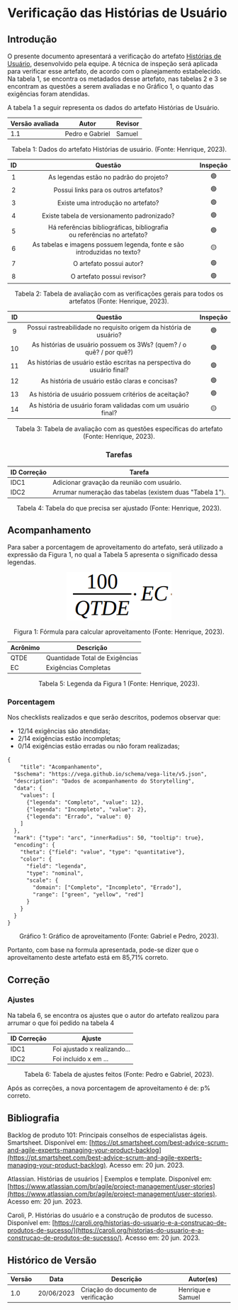 # Verificação das Histórias de Usuário

## Introdução

O presente documento apresentará a verificação do artefato [Histórias de Usuário](../../modelagem/modelo-agil/historiasDeUsuario.md), desenvolvido pela equipe. A técnica de inspeção será aplicada para verificar esse artefato, de acordo com o planejamento estabelecido. Na tabela 1, se encontra os metadados desse artefato, nas tabelas 2 e 3 se encontram as questões a serem avaliadas e no Gráfico 1, o quanto das exigências foram atendidas.

A tabela 1 a seguir representa os dados do artefato Histórias de Usuário.

<center>

| Versão avaliada | Autor           | Revisor |
| ---------------- | --------------- | ------- |
| 1.1              | Pedro e Gabriel | Samuel  |

</center>

<div style="text-align: center">
<p> Tabela 1: Dados do artefato Histórias de usuário. (Fonte: Henrique, 2023). </p>
</div>

| ID |                                   Questão                                   | Inspeção |
| :-: | :---------------------------------------------------------------------------: | :--------: |
| 1 |                   As legendas estão no padrão do projeto?                   |     🟢     |
| 2 |                    Possui links para os outros artefatos?                    |     🟢     |
| 3 |                     Existe uma introdução no artefato?                     |     🟢     |
| 4 |                  Existe tabela de versionamento padronizado?                  |     🟢     |
| 5 | Há referências bibliográficas, bibliografia ou referências no artefato? |     🟢     |
| 6 |   As tabelas e imagens possuem legenda, fonte e são introduzidas no texto?   |     🟡     |
| 7 |                           O artefato possui autor?                           |     🟢     |
| 8 |                          O artefato possui revisor?                          |     🟢     |

<div style="text-align: center">
<p> Tabela 2: Tabela de avaliação com as verificações gerais para todos os artefatos (Fonte: Henrique, 2023). </p>
</div>

| ID |                                   Questão                                   | Inspeção |
| :-: | :--------------------------------------------------------------------------: | :--------: |
| 9 |     Possui rastreabilidade no requisito origem da história de usuário?     |     🟢     |
| 10 |   As histórias de usuário possuem os 3Ws? (quem? / o quê? / por quê?)   |     🟢     |
| 11 | As histórias de usuário estão escritas na perspectiva do usuário final? |     🟢     |
| 12 |              As história de usuário estão claras e concisas?              |     🟢     |
| 13 |         As história de usuário possuem critérios de aceitação?         |     🟢     |
| 14 |       As história de usuário foram validadas com um usuário final?       |     🟡     |

<div style="text-align: center">
<p> Tabela 3: Tabela de avaliação com as questões específicas do artefato (Fonte: Henrique, 2023). </p>
</div>

<center>

### Tarefas

| ID Correção | Tarefa                                                     |
| ------------- | ---------------------------------------------------------- |
| IDC1          | Adicionar gravação da reunião com usuário.             |
| IDC2          | Arrumar numeração das tabelas (existem duas "Tabela 1"). |

<div style="text-align: center">
<p> Tabela 4: Tabela do que precisa ser ajustado (Fonte: Henrique, 2023). </p>
</div>

</center>

## Acompanhamento

Para saber a porcentagem de aproveitamento do artefato, será utilizado a expressão da Figura 1, no qual a Tabela 5 apresenta o significado dessa legendas.

<div style="text-align: center">
<img src="../../../images/formulaCalculoAproveitamento.png"  alt="legenda da fórmula da figura 1"/>

<p> Figura 1: Fórmula para calcular aproveitamento (Fonte: Henrique, 2023). </p>
</div>

<center>

| Acrônimo | Descrição                     |
| --------- | ------------------------------- |
| QTDE      | Quantidade Total de Exigências |
| EC        | Exigências Completas           |

<div style="text-align: center">
<p> Tabela 5: Legenda da Figura 1 (Fonte: Henrique, 2023). </p>
</div>

</center>

### Porcentagem

Nos checklists realizados e que serão descritos, podemos observar que:

- 12/14 exigências são atendidas;
- 2/14 exigências estão incompletas;
- 0/14 exigências estão erradas ou não foram realizadas;

```vegalite
{
    "title": "Acompanhamento",
  "$schema": "https://vega.github.io/schema/vega-lite/v5.json",
  "description": "Dados de acompanhamento do Storytelling",
  "data": {
    "values": [
      {"legenda": "Completo", "value": 12},
      {"legenda": "Incompleto", "value": 2},
      {"legenda": "Errado", "value": 0}
    ]
  },
  "mark": {"type": "arc", "innerRadius": 50, "tooltip": true},
  "encoding": {
    "theta": {"field": "value", "type": "quantitative"},
    "color": {
      "field": "legenda",
      "type": "nominal",
      "scale": {
        "domain": ["Completo", "Incompleto", "Errado"],
        "range": ["green", "yellow", "red"]
      }
    }
  }
}
```

<div style="text-align: center">
<p> Gráfico 1: Gráfico de aproveitamento (Fonte: Gabriel e Pedro, 2023). </p>
</div>

Portanto, com base na formula apresentada, pode-se dizer que o aproveitamento deste artefato está em 85,71% correto.

## Correção

### Ajustes

Na tabela 6, se encontra os ajustes que o autor do artefato realizou para arrumar o que foi pedido na tabela 4

| ID Correção | Ajuste                       |
| ------------- | ---------------------------- |
| IDC1          | Foi ajustado x realizando... |
| IDC2          | Foi incluido x em ...        |

<div style="text-align: center">
<p> Tabela 6: Tabela de ajustes feitos (Fonte: Pedro e Gabriel, 2023). </p>
</div>

</center>

Após as correções, a nova porcentagem de aproveitamento é de: p% correto.

## Bibliografia

Backlog de produto 101: Principais conselhos de especialistas ágeis. Smartsheet. Disponível em: [https://pt.smartsheet.com/best-advice-scrum-and-agile-experts-managing-your-product-backlog](https://pt.smartsheet.com/best-advice-scrum-and-agile-experts-managing-your-product-backlog). Acesso em: 20 jun. 2023.

Atlassian. Histórias de usuários | Exemplos e template. Disponível em: [https://www.atlassian.com/br/agile/project-management/user-stories](https://www.atlassian.com/br/agile/project-management/user-stories). Acesso em: 20 jun. 2023.

Caroli, P. Histórias do usuário e a construção de produtos de sucesso. Disponível em: [https://caroli.org/historias-do-usuario-e-a-construcao-de-produtos-de-sucesso/](https://caroli.org/historias-do-usuario-e-a-construcao-de-produtos-de-sucesso/). Acesso em: 20 jun. 2023.

## Histórico de Versão

| Versão | Data       | Descrição                             | Autor(es)         |
| ------- | ---------- | --------------------------------------- | ----------------- |
| 1.0     | 20/06/2023 | Criação do documento de verificação | Henrique e Samuel |

‌

